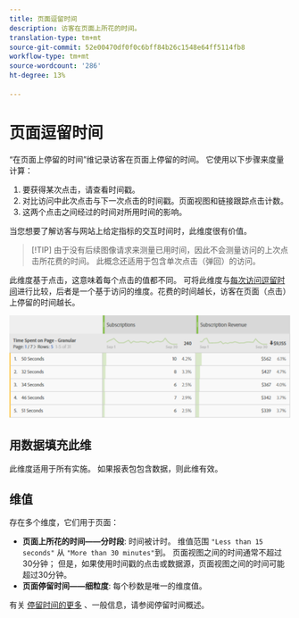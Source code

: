 ```yaml
---
title: 页面逗留时间
description: 访客在页面上所花的时间。
translation-type: tm+mt
source-git-commit: 52e00470df0f0c6bff84b26c1548e64ff5114fb8
workflow-type: tm+mt
source-wordcount: '286'
ht-degree: 13%

---
```



# 页面逗留时间

“在页面上停留的时间”维记录访客在页面上停留的时间。 它使用以下步骤来度量计算：

1. 要获得某次点击，请查看时间戳。
2. 对比访问中此次点击与下一次点击的时间戳。页面视图和链接跟踪点击计数。
3. 这两个点击之间经过的时间对所用时间的影响。

当您想要了解访客与网站上给定指标的交互时间时，此维度很有价值。

>[!TIP] 由于没有后续图像请求来测量已用时间，因此不会测量访问的上次点击所花费的时间。 此概念还适用于包含单次点击（弹回）的访问。

此维度基于点击，这意味着每个点击的值都不同。 可将此维度与[每次访问逗留时间](time-spent-per-visit.md)进行比较，后者是一个基于访问的维度。花费的时间越长，访客在页面（点击）上停留的时间越长。

![页面逗留时间](../metrics/assets/time-spent2.png)

## 用数据填充此维

此维度适用于所有实施。 如果报表包包含数据，则此维有效。

## 维值

存在多个维度，它们用于页面：

* **页面上所花的时间——分时段**: 时间被计时。 维值范围 `"Less than 15 seconds"` 从 `"More than 30 minutes"`到。 页面视图之间的时间通常不超过30分钟； 但是，如果使用时间戳的点击或数据源，页面视图之间的时间可能超过30分钟。
* **页面停留时间——细粒度**: 每个秒数是唯一的维度值。

有关 [停留时间的更多](../metrics/time-spent.md) 、一般信息，请参阅停留时间概述。
